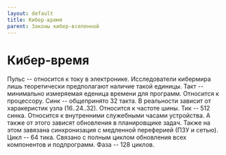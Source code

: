 ```yaml
---
layout: default
title: Кибер-время
parent: Законы кибер-вселенной
---
```


# Кибер-время

Пульс -- относится к току в электронике. Исследователи кибермира лишь теоретически предполагают наличие такой единицы. Такт -- минимально измеряемая еденица времени для программ. Относится к процессору. Синк -- общепринято 32 такта. В реальности зависит от харакеристик узла \(16..24..32\). Относится к частоте шины. Тик -- 512 синка. Относится к внутренними служебными часами устройства. А также от этого зависят обновления в планировщике задач. Также на этом завязана синхронизация с медленной переферией \(ПЗУ и сетью\). Цикл -- 64 тика. Связано с полным циклом обновления всех компонентов и подпрограмм. Фаза -- 128 циклов.

